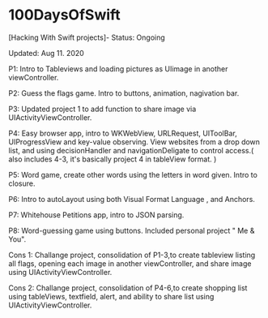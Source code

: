 # 100DaysOfSwift
[Hacking With Swift projects]- Status: Ongoing

Updated: Aug 11. 2020


P1: Intro to Tableviews and loading pictures as UIimage in another viewController.

P2: Guess the flags game. Intro to buttons, animation,  nagivation bar.

P3: Updated project 1 to add function to share image via UIActivityViewController.

P4: Easy browser app, intro to WKWebView, URLRequest, UIToolBar, UIProgressView and key-value observing. View websites from a drop down list, and using decisionHandler and navigationDeligate to control access.( also includes 4-3, it's basically project 4 in tableView format. )

P5: Word game, create other words using the letters in word given. Intro to closure. 

P6: Intro to autoLayout using both Visual Format Language , and Anchors.

P7: Whitehouse Petitions app, intro to JSON parsing. 

P8: Word-guessing game using buttons. Included personal project " Me & You". 

Cons 1: Challange project, consolidation of P1-3,to create tableview listing all flags, opening each image in another viewController, and share image using UIActivityViewController.

Cons 2: Challange project, consolidation of P4-6,to create shopping list using tableViews, textfield, alert, and ability to share list using UIActivityViewController.
